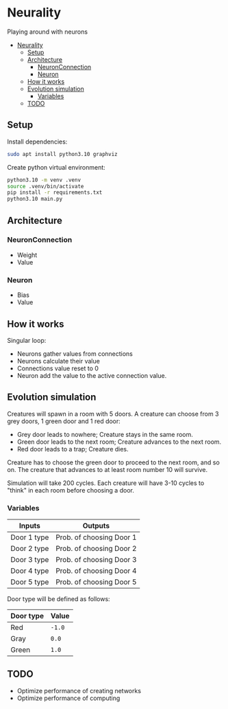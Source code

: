 # Neurality

Playing around with neurons

- [Neurality](#neurality)
  - [Setup](#setup)
  - [Architecture](#architecture)
    - [NeuronConnection](#neuronconnection)
    - [Neuron](#neuron)
  - [How it works](#how-it-works)
  - [Evolution simulation](#evolution-simulation)
    - [Variables](#variables)
  - [TODO](#todo)

## Setup

Install dependencies:

```bash
sudo apt install python3.10 graphviz
```

Create python virtual environment:

```bash
python3.10 -m venv .venv
source .venv/bin/activate
pip install -r requirements.txt
python3.10 main.py
```

## Architecture

### NeuronConnection

- Weight
- Value

### Neuron

- Bias
- Value

## How it works

Singular loop:

  - Neurons gather values from connections
  - Neurons calculate their value
  - Connections value reset to 0
  - Neuron add the value to the active connection value.

## Evolution simulation

Creatures will spawn in a room with 5 doors. A creature can choose from 3 grey doors, 1 green door and 1 red door:

- Grey door leads to nowhere; Creature stays in the same room.
- Green door leads to the next room; Creature advances to the next room.
- Red door leads to a trap; Creature dies.

Creature has to choose the green door to proceed to the next room, and so on. The creature that advances to at least room number 10 will survive.

Simulation will take 200 cycles. Each creature will have 3-10 cycles to "think" in each room before choosing a door.

### Variables

Inputs | Outputs
-|-
Door 1 type | Prob. of choosing Door 1
Door 2 type | Prob. of choosing Door 2
Door 3 type | Prob. of choosing Door 3
Door 4 type | Prob. of choosing Door 4
Door 5 type | Prob. of choosing Door 5

Door type will be defined as follows:

Door type | Value
-|-
Red | `-1.0`
Gray | `0.0`
Green | `1.0`

## TODO

- Optimize performance of creating networks
- Optimize performance of computing
